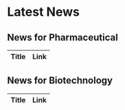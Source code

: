 # Latest News

## News for Pharmaceutical

| Title | Link |
| ----- | ---- |

## News for Biotechnology

| Title | Link |
| ----- | ---- |

